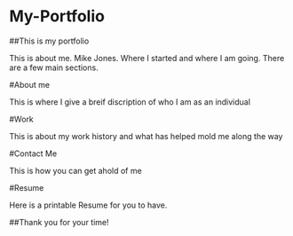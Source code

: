 # My-Portfolio

##This is my portfolio

This is about me. Mike Jones. Where I started and where I am going. There are a few main sections. 

#About me

This is where I give a breif discription of who I am as an individual

#Work

This is about my work history and what has helped mold me along the way

#Contact Me

This is how you can get ahold of me

#Resume

Here is a printable Resume for you to have. 

##Thank you for your time! 

